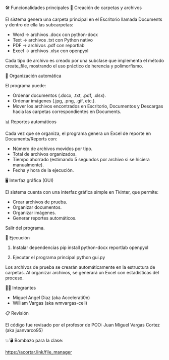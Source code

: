 🛠️ Funcionalidades principales
📁 Creación de carpetas y archivos

El sistema genera una carpeta principal en el Escritorio llamada Documents y dentro de ella las subcarpetas:

- Word → archivos .docx con python-docx
- Text → archivos .txt con Python nativo
- PDF → archivos .pdf con reportlab
- Excel → archivos .xlsx con openpyxl

Cada tipo de archivo es creado por una subclase que implementa el método create_file, mostrando el uso práctico de herencia y polimorfismo.

📂 Organización automática

El programa puede:
- Ordenar documentos (.docx, .txt, .pdf, .xlsx).
- Ordenar imágenes (.jpg, .png, .gif, etc.).
- Mover los archivos encontrados en Escritorio, Documentos y Descargas hacia las carpetas correspondientes en Documents.

📊 Reportes automáticos

Cada vez que se organiza, el programa genera un Excel de reporte en Documents/Reports con:

- Número de archivos movidos por tipo.
- Total de archivos organizados.
- Tiempo ahorrado (estimando 5 segundos por archivo si se hiciera manualmente).
- Fecha y hora de la ejecución.

🖥️ Interfaz gráfica (GUI)

El sistema cuenta con una interfaz gráfica simple en Tkinter, que permite:

- Crear archivos de prueba.
- Organizar documentos.
- Organizar imágenes.
- Generar reportes automáticos.

Salir del programa.

🚀 Ejecución
1. Instalar dependencias
pip install python-docx reportlab openpyxl

2. Ejecutar el programa principal
python gui.py


Los archivos de prueba se crearán automáticamente en la estructura de carpetas.
Al organizar archivos, se generará un Excel con estadísticas del proceso.

👨‍💻 Integrantes

- Miguel Angel Diaz (aka Accelerati0n)
- William Vargas (aka wmvargas-cell)

📋 Revisión

El código fue revisado por el profesor de POO:
Juan Miguel Vargas Cortez (aka juanvarco95)

💥💣 Bombazo para la clase:

https://acortar.link/file_manager
